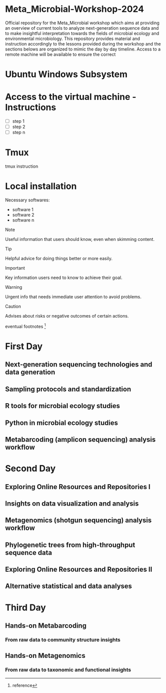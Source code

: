 # Meta_Microbial-Workshop-2024
Official repository for the Meta_Microbial workshop which aims at providing an overview of current tools to analyze next-generation sequence data and to make insightful interpretation towards the fields of microbial ecology and environmental microbiology. 
This repository provides material and instruction accordingly to the lessons provided during the workshop and the sections belows are organized to mimic the day by day timeline.
Access to a remote machine will be available to ensure the correct 

# Ubuntu Windows Subsystem

# Access to the virtual machine - Instructions
- [ ] step 1
- [ ] step 2
- [ ] step n

# Tmux
tmux instruction

# Local installation 
Necessary softwares:
+ software 1
+ software 2
+ software n

> [!NOTE]
> Useful information that users should know, even when skimming content.

> [!TIP]
> Helpful advice for doing things better or more easily.

> [!IMPORTANT]
> Key information users need to know to achieve their goal.

> [!WARNING]
> Urgent info that needs immediate user attention to avoid problems.

> [!CAUTION]
> Advises about risks or negative outcomes of certain actions.

eventual footnotes [^1]

[^1]: reference

# First Day
## Next-generation sequencing technologies and data generation
## Sampling protocols and standardization
## R tools for microbial ecology studies
## Python in microbial ecology studies
## Metabarcoding (amplicon sequencing) analysis workflow

# Second Day
## Exploring Online Resources and Repositories I
## Insights on data visualization and analysis
## Metagenomics (shotgun sequencing) analysis workflow
## Phylogenetic trees from high-throughput sequence data
## Exploring Online Resources and Repositories II
## Alternative statistical and data analyses

# Third Day
## Hands-on Metabarcoding</summary>
### From raw data to community structure insights
## Hands-on Metagenomics</summary>
### From raw data to taxonomic and functional insights 
